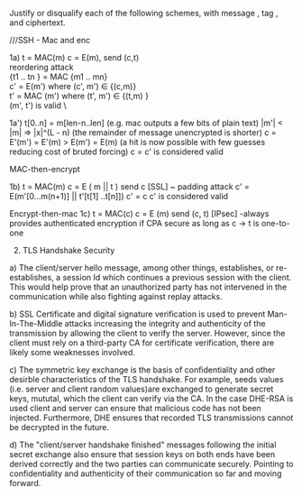 Justify or disqualify each of the following schemes, with message , tag , and ciphertext.

///SSH - Mac and enc

1a) 
t = MAC(m) c = E(m), send (c,t) \
reordering attack \
{t1 .. tn } = MAC {m1 .. mn}\
c'          = E(m') where (c', m') ∈ {(c,m)} \
t'          = MAC (m') where (t', m') ∈ {(t,m) } \
(m', t') is valid \
    
1a') t[0..n] = m[len-n..len] (e.g. mac outputs a few bits of plain text)
    |m'| < |m| => |x|^(L - n) (the remainder of message unencrypted is shorter)
    c = E'(m') = E'(m) > E(m') = E(m) (a hit is now possible with few guesses reducing cost of bruted forcing)
    c = c' is considered valid
   
MAC-then-encrypt

1b) t     = MAC(m)    c     = E ( m || t ) send c [SSL]
    ~ padding attack
    c' = E(m'[0...m(n+1)] || t'[t[1] ..t[n]])
    c' = c
    c' is considered valid
    

Encrypt-then-mac 
1c) t = MAC(c)    c = E (m) send (c, t) [IPsec]
    -always provides authenticated encryption if CPA secure as long as c -> t is one-to-one


2) TLS Handshake Security

a) The client/server hello message, among other things, establishes, or re-establishes, a session Id which continues a previous session with the client. This would help prove that an unauthorized party has not intervened in the communication while also fighting against replay attacks.

b) SSL Certificate and digital signature verification  is used to prevent Man-In-The-Middle attacks increasing the integrity and authenticity of the transmission by allowing the client to verify the server. However, since the client must rely on a third-party CA for certificate verification, there are likely some weaknesses involved.

c) The symmetric key exchange is the basis of confidentiality and other desirble characteristics of the TLS handshake. For example, seeds values (i.e. server and client random values)are exchanged to generate secret keys, mututal, which the client can verify via the CA. In the case DHE-RSA is used client and server can ensure that malicious code has not been injected. Furthermore, DHE ensures that recorded TLS transmissions cannot be decrypted in the future.

d) The "client/server handshake finished" messages following the initial secret exchange also ensure that session keys on both ends have been derived correctly and the two parties can communicate securely. Pointing to confidentiality and authenticity of their communication so far and moving forward.




    
